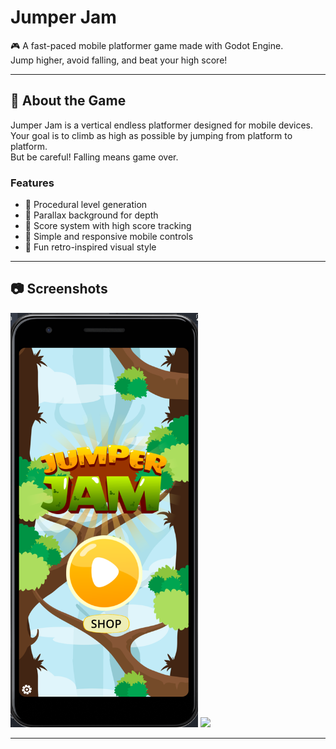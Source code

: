 # Jumper Jam

🎮 A fast-paced mobile platformer game made with Godot Engine.  
Jump higher, avoid falling, and beat your high score!

---

## 📱 About the Game

Jumper Jam is a vertical endless platformer designed for mobile devices.  
Your goal is to climb as high as possible by jumping from platform to platform.  
But be careful! Falling means game over.

### Features

- 🔸 Procedural level generation
- 🔸 Parallax background for depth
- 🔸 Score system with high score tracking
- 🔸 Simple and responsive mobile controls
- 🔸 Fun retro-inspired visual style

---

## 📷 Screenshots

<img src="screenshots/screenshot_android.png" width="300"/>
<img src="screenshots/record_game.mov" width="300"/>

---
